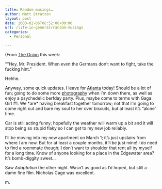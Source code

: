 ```yaml
---
title: Random musings…
author: Matt Stratton
layout: post
date: 2003-02-06T08:52:00+00:00
url: /life-in-general/random-musings
categories:
  - Personal

---
```

(From [The Onion][1] this week:

&#8220;&#8221;Hey, Mr. President. When even the Germans don&#8217;t want to fight, take the fucking hint.&#8221;

Hehhe.

Anyway, some quick updates. I leave for [Atlanta][2] today! Should be a lot of fun; going to do some more [photography][3] when I&#8217;m down there, as well as enjoy a psychedelic berfday party. Plus, maybe come to terms with Gaga Girl #1. We \*are\* having breakfast together tomorrow; not that I&#8217;m going to come right out and bare my soul to her over biscuits, but at least it&#8217;s &#8220;alone&#8221; time.

Car is still acting funny; hopefully the weather will warm up a bit and it will stop being so stupid flaky so I can get to my new job reliably.

I&#8217;ll be moving into my new apartment on March 1; it&#8217;s just upstairs from where I am now. But for at least a couple months, it&#8217;ll be just mine! I do need to find a roommate though; I don&#8217;t want to shoulder that rent all by myself for a long time. Know of anyone looking for a place in the Edgewater area? It&#8217;s bomb-diggity sweet&#8230;

Saw _Adaptation_ the other night. Wasn&#8217;t as good as I&#8217;d hoped, but still a damn fine film. Nicholas Cage was excellent.

m.

 [1]: https://www.theonion.com
 [2]: https://www.jivinjoules.com/jet.htm
 [3]: https://photography.mattstratton.com